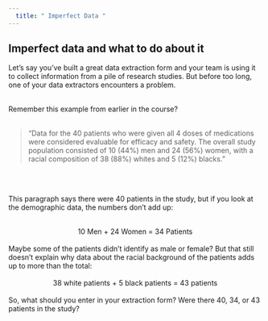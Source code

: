 ```yaml
---
  title: " Imperfect Data "
---
```



## Imperfect data and what to do about it


Let’s say you’ve built a great data extraction form and your team is using it to collect information from a pile of research studies. But before too long, one of your data extractors encounters a problem.<br><br>

Remember this example from earlier in the course?<br><br>

> “Data for the 40 patients who were given all 4 doses of medications were considered evaluable for efficacy and safety. The overall study population consisted of 10 (44%) men and 24 (56%) women, with a racial composition of 38 (88%) whites and 5 (12%) blacks.”

<br><br>

This paragraph says there were 40 patients in the study, but if you look at the demographic data, the numbers don’t add up:<br><br>

<center>10 Men + 24 Women = 34 Patients</center>
<br>Maybe some of the patients didn’t identify as male or female? But that still doesn’t explain why data about the racial background of the patients adds up to more than the total:<br><br>

<center>38 white patients + 5 black patients = 43 patients</center>
<br>
So, what should you enter in your extraction form? Were there 40, 34, or 43 patients in the study?


